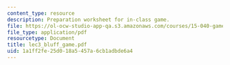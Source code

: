 ```yaml
---
content_type: resource
description: Preparation worksheet for in-class game.
file: https://ol-ocw-studio-app-qa.s3.amazonaws.com/courses/15-040-game-theory-for-managers-spring-2004/1a1ff2fe25d018a5457a6cb1adbde6a4_lec3_bluff_game.pdf
file_type: application/pdf
resourcetype: Document
title: lec3_bluff_game.pdf
uid: 1a1ff2fe-25d0-18a5-457a-6cb1adbde6a4
---
```

